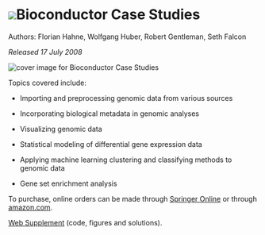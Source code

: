 # ![](/images/icons/help.gif)Bioconductor Case Studies #

Authors: Florian Hahne, Wolfgang Huber, Robert Gentleman, Seth Falcon

*Released 17 July 2008*

![cover image for Bioconductor Case Studies](web-supplement/book.jpg)

Topics covered include:

* Importing and preprocessing genomic data from various sources

* Incorporating biological metadata in genomic analyses

* Visualizing genomic data

* Statistical modeling of differential gene expression data

* Applying machine learning clustering and classifying methods to
  genomic data

* Gene set enrichment analysis

To purchase, online orders can be made through [Springer Online][1] or
through [amazon.com][2].

[Web Supplement][3] (code, figures and solutions).


[1]: http://www.springer.com/statistics/stats+life+sci/book/978-0-387-77239-4
[2]: http://www.amazon.com/Bioconductor-Case-Studies-Use-R/dp/0387772391/ref=sr_1_1?ie=UTF8&s=books&qid=1212092348&sr=1-1
[3]: web-supplement/
